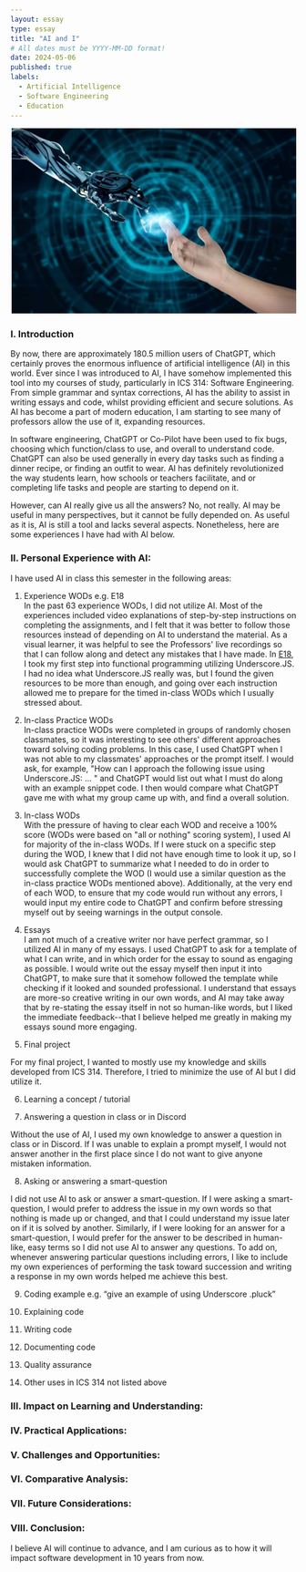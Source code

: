 ```yaml
---
layout: essay
type: essay
title: "AI and I"
# All dates must be YYYY-MM-DD format!
date: 2024-05-06
published: true
labels:
  - Artificial Intelligence
  - Software Engineering
  - Education
---
```


<div style="text-align: center;">
    <img src="../img/ai/ai-hands.jpeg" width="500px">
</div>

### I. Introduction

By now, there are approximately 180.5 million users of ChatGPT, which certainly proves the enormous influence of artificial intelligence (AI) in this world. Ever since I was introduced to AI, I have somehow implemented this tool into my courses of study, particularly in ICS 314: Software Engineering. From simple grammar and syntax corrections, AI has the ability to assist in writing essays and code, whilst providing efficient and secure solutions. As AI has become a part of modern education, I am starting to see many of professors allow the use of it, expanding resources.

In software engineering, ChatGPT or Co-Pilot have been used to fix bugs, choosing which function/class to use, and overall to understand code. ChatGPT can also be used generally in every day tasks such as finding a dinner recipe, or finding an outfit to wear. AI has definitely revolutionized the way students learn, how schools or teachers facilitate, and or completing life tasks and people are starting to depend on it.

However, can AI really give us all the answers? No, not really. AI may be useful in many perspectives, but it cannot be fully depended on. As useful as it is, AI is still a tool and lacks several aspects. Nonetheless, here are some experiences I have had with AI below.

### II. Personal Experience with AI:
I have used AI in class this semester in the following areas:

  1. Experience WODs e.g. E18 <br>In the past 63 experience WODs, I did not utilize AI. Most of the experiences included video explanations of step-by-step instructions on completing the assignments, and I felt that it was better to follow those resources instead of depending on AI to understand the material. As a visual learner, it was helpful to see the Professors' live recordings so that I can follow along and detect any mistakes that I have made. In [E18](https://courses.ics.hawaii.edu/ics314s24/morea/javascript-3/experience-underscore.html), I took my first step into functional programming utilizing Underscore.JS. I had no idea what Underscore.JS really was, but I found the given resources to be more than enough, and going over each instruction allowed me to prepare for the timed in-class WODs which I usually stressed about.

  2. In-class Practice WODs <br>In-class practice WODs were completed in groups of randomly chosen classmates, so it was interesting to see others' different approaches toward solving coding problems. In this case, I used ChatGPT when I was not able to my classmates' approaches or the prompt itself. I would ask, for example, "How can I approach the following issue using Underscore.JS: ... " and ChatGPT would list out what I must do along with an example snippet code. I then would compare what ChatGPT gave me with what my group came up with, and find a overall solution.

  3.  In-class WODs <br>With the pressure of having to clear each WOD and receive a 100% score (WODs were based on "all or nothing" scoring system), I used AI for majority of the in-class WODs. If I were stuck on a specific step during the WOD, I knew that I did not have enough time to look it up, so I would ask ChatGPT to summarize what I needed to do in order to successfully complete the WOD (I would use a similar question as the in-class practice WODs mentioned above). Additionally, at the very end of each WOD, to ensure that my code would run without any errors, I would input my entire code to ChatGPT and confirm before stressing myself out by seeing warnings in the output console. 

  4. Essays <br>I am not much of a creative writer nor have perfect grammar, so I utilized AI in many of my essays. I used ChatGPT to ask for a template of what I can write, and in which order for the essay to sound as engaging as possible. I would write out the essay myself then input it into ChatGPT, to make sure that it somehow followed the template while checking if it looked and sounded professional. I understand that essays are more-so creative writing in our own words, and AI may take away that by re-stating the essay itself in not so human-like words, but I liked the immediate feedback--that I believe helped me greatly in making my essays sound more engaging.

  5. Final project

  For my final project, I wanted to mostly use my knowledge and skills developed from ICS 314. Therefore, I tried to minimize the use of AI but I did utilize it. 
  
  6. Learning a concept / tutorial

  

  7. Answering a question in class or in Discord
  
  Without the use of AI, I used my own knowledge to answer a question in class or in Discord. If I was unable to explain a prompt myself, I would not answer another in the first place since I do not want to give anyone mistaken information. 
  
  8. Asking or answering a smart-question
 
  I did not use AI to ask or answer a smart-question. If I were asking a smart-question, I would prefer to address the issue in my own words so that nothing is made up or changed, and that I could understand my issue later on if it is solved by another. Similarly, if I were looking for an answer for a smart-question, I would prefer for the answer to be described in human-like, easy terms so I did not use AI to answer any questions. To add on, whenever answering particular questions including errors, I like to include my own experiences of performing the task toward succession and writing a response in my own words helped me achieve this best.
  
  9. Coding example e.g. “give an example of using Underscore .pluck”

  10. Explaining code

  11. Writing code

  12. Documenting code

  13. Quality assurance 

  14. Other uses in ICS 314 not listed above


### III. Impact on Learning and Understanding:


### IV. Practical Applications:


### V. Challenges and Opportunities:


### VI. Comparative Analysis:


### VII. Future Considerations:


### VIII. Conclusion:

I believe AI will continue to advance, and I am curious as to how it will impact software development in 10 years from now.
